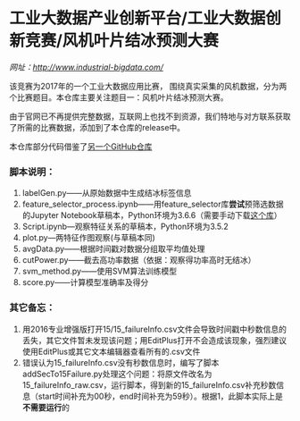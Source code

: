 # 工业大数据产业创新平台/工业大数据创新竞赛/风机叶片结冰预测大赛

*网址：http://www.industrial-bigdata.com/*

该竞赛为2017年的一个工业大数据应用比赛， 围绕真实采集的风机数据，分为两个比赛题目。本仓库主要关注题目一：风机叶片结冰预测大赛。

由于官网已不再提供完整数据，互联网上也找不到资源，我们特地与对方联系获取了所需的比赛数据，添加到了本仓库的release中。

本仓库部分代码借鉴了[另一个GitHub仓库](https://github.com/BreezeDoo/Industrial_big_data_contest)

### 脚本说明：

1. labelGen.py——从原始数据中生成结冰标签信息
2. feature_selector_process.ipynb——用feature_selector库**尝试**预筛选数据的Jupyter Notebook草稿本，Python环境为3.6.6（需要手动下载[这个库](https://github.com/WillKoehrsen/feature-selector)）
3. Script.ipynb—观察特征关系的草稿本，Python环境为3.5.2
4. plot.py—两特征作图观察(与草稿本同)
5. avgData.py——根据时间戳对数据分组取平均值处理
6. cutPower.py——截去高功率数据（依据：观察得功率高时无结冰）
7. svm_method.py——使用SVM算法训练模型
8. score.py——计算模型准确率及得分

### 其它备忘：

1. 用2016专业增强版打开15/15_failureInfo.csv文件会导致时间戳中秒数信息的丢失，其它文件暂未发现该问题；用EditPlus打开不会造成该现象，强烈建议使用EditPlus或其它文本编辑器查看所有的.csv文件
2. 错误认为15_failureInfo.csv没有秒数信息时，编写了脚本addSecTo15Failure.py处理这个问题：将原文件改名为15_failureInfo_raw.csv，运行脚本，得到新的15_failureInfo.csv补充秒数信息（start时间补充为00秒，end时间补充为59秒）。根据1，此脚本实际上是**不需要运行**的
